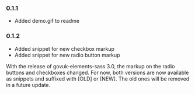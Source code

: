 ### 0.1.1
* Added demo.gif to readme

### 0.1.2
* Added snippet for new checkbox markup
* Added snippet for new radio button markup

With the release of govuk-elements-sass 3.0, the markup on the radio buttons 
and checkboxes changed. For now, both versions are now available as snippets and 
suffixed with [OLD] or [NEW]. The old ones will be removed in a future update.

